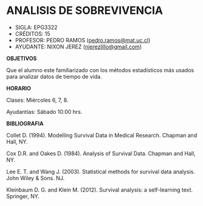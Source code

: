# ANALISIS DE SOBREVIVENCIA

+ SIGLA: EPG3322
+ CRÉDITOS: 15
+ PROFESOR: PEDRO RAMOS (pedro.ramos@mat.uc.cl)
+ AYUDANTE: NIXON JEREZ (njerezlillo@gmail.com)

**OBJETIVOS**

Que el alumno este familiarizado con los métodos estadísticos más usados para analizar datos de tiempo de vida.

**HORARIO**

Clases: Miércoles 6, 7, 8.

Ayudantías: Sábado 10:00 hrs.

**BIBLIOGRAFIA**

Collet D. (1994). Modelling Survival Data in Medical Research. Chapman and Hall, NY.

Cox D.R. and Oakes D. (1984). Analysis of Survival Data. Chapman and Hall, NY.

Lee E. T. and Wang J. (2003). Statistical methods for survival data analysis. John Wiley & Sons. NJ.

Kleinbaum D. G. and Klein M. (2012). Survival analysis: a self-learning text. Springer, NY.
